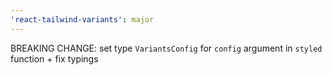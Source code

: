 ```yaml
---
'react-tailwind-variants': major
---
```


BREAKING CHANGE: set type `VariantsConfig` for `config` argument in `styled` function + fix typings
